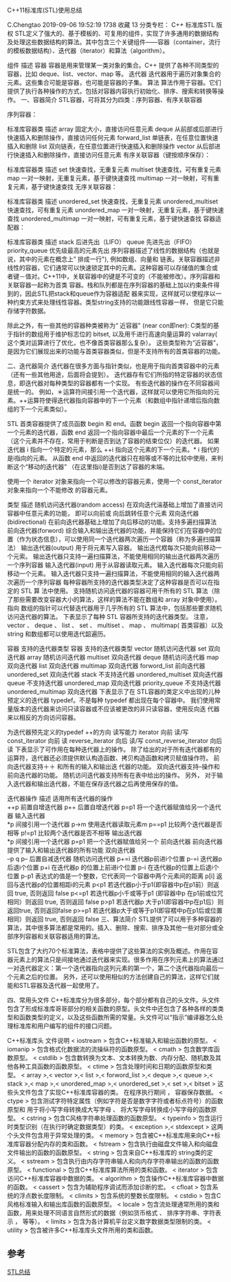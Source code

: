 C++11标准库(STL)使用总结

C.Chengtao 2019-09-06 19:52:19  1738  收藏 13
分类专栏： C++ 标准库STL
版权
STL定义了强大的、基于模板的、可复用的组件，实现了许多通用的数据结构及处理这些数据结构的算法。其中包含三个关键组件——容器（container，流行的模板数据结构）、迭代器（iterator）和算法（algorithm）。

组件	描述
容器	容器是用来管理某一类对象的集合。C++ 提供了各种不同类型的容器，比如 deque、list、vector、map 等。
迭代器	迭代器用于遍历对象集合的元素。这些集合可能是容器，也可能是容器的子集。
算法	算法作用于容器。它们提供了执行各种操作的方式，包括对容器内容执行初始化、排序、搜索和转换等操作。
一、容器简介
STL容器，可将其分为四类：序列容器、有序关联容器

序列容器：

标准库容器类	描述
array	固定大小，直接访问任意元素
deque	从前部或后部进行快速插入和删除操作，直接访问任何元素
forward_list	单链表，在任意位置快速插入和删除
list	双向链表，在任意位置进行快速插入和删除操作
vector	从后部进行快速插入和删除操作，直接访问任意元素
有序关联容器（键按顺序保存）：

标准库容器类	描述
set	快速查找，无重复元素
multiset	快速查找，可有重复元素
map	一对一映射，无重复元素，基于键快速查找
multimap	一对一映射，可有重复元素，基于键快速查找
无序关联容器：

标准库容器类	描述
unordered_set	快速查找，无重复元素
unordered_multiset	快速查找，可有重复元素
unordered_map	一对一映射，无重复元素，基于键快速查找
unordered_multimap	一对一映射，可有重复元素，基于键快速查找
容器适配器：

标准库容器类	描述
stack	后进先出（LIFO）
queue	先进先出（FIFO）
priority_queue	优先级最高的元素先出
序列容器描述了线性的数据结构（也就是说，其中的元素在概念上” 排成一行"), 例如数组、向量和 链表。关联容器描述非线性的容器，它们通常可以快速锁定其中的元素。这种容器可以存储值的集合或 者键－值对。C++11中，关联容器中的键是不可变的（不能被修改）。序列容器和关联容器一起称为首类 容器。栈和队列都是在序列容器的基础上加以约束条件得到的，因此STL把stack和queue作为容器适配 器来实现，这样就可以使程序以一种约束方式来处理线性容器。类型string支持的功能跟线性容器一样， 但是它只能存储字符数据。

除此之外，有一些其他的容器种类被称为“ 近容器" (near con即ner): C类型的基于指针的数组用于维护标志位的 bitset, 以及用千进行高速向量运算的 valarray( 这个类对运算进行了优化，也不像首类容器那么复杂）。 这些类型称为“近容器”，是因为它们展现出来的功能与首类容器类似，但是不支持所有的首类容器的功能。

二、迭代器简介
迭代器在很多方面与指针类似，也是用于指向首类容器中的元素（还有一些其他用途，后面将会提到）。 迭代器存有它们所指的特定容器的状态信息，即迭代器对每种类型的容器都有一个实现。 有些迭代器的操作在不同容器间是统一的。 例如，＊运算符间接引用一个迭代器，这样就可以使用它所指向的元素。++运算符使得迭代器指向容器中的下一个元素（和数组中指针递增后指向数组的下一个元素类似）。

STL 首类容器提供了成员函数 begin 和 end。函数 begin 返回一个指向容器中第一个元素的迭代器，函数 end 返回一个指向容器中最后一个元素的下一个元素（这个元素并不存在，常用于判断是否到达了容器的结束位仅）的迭代器。 如果迭代器 i 指向一个特定的元素，那么 ++i 指向这个元素的下一个元素。* i 指代的是i指向的元素。 从函数 end 中返回的迭代器只在相等或不等的比较中使用，来判断这个“移动的迭代器” （在这里指i)是否到达了容器的末端。

使用一个 iterator 对象来指向一个可以修改的容器元素，使用一个 const_iterator 对象来指向一个不能修改 的容器元素。

类型	描述
随机访问迭代器(random access)	在双向迭代湍基础上增加了直接访问容器中任意元素的功能， 即可以向前或 向后跳转任意个元素
双向迭代器(bidirectional)	在前向迭代器基础上增加了向后移动的功能。支持多遍扫描算法
前向迭代器(forword)	综合输入和输出迭代器的功能，并能保持它们在容器中的位置（作为状态信息），可以使用同一个迭代器两次遍历一个容器（称为多遍扫描算法）
输出迭代器(output)	用于将元素写入容器。 输出迭代楛每次只能向前移动一个元索。 输出迭代器只支持一遍扫描算法，不能使用相同的输出迭代器两次遍历一个序列容器
输入迭代器(input)	用于从容器读取元素。 输入迭代器每次只能向前移动一个元素。 输入迭代器只支持一遍扫描算法，不能使用相同的输入迭代器两次遍历一个序列容器
每种容器所支持的迭代器类型决定了这种容器是否可以在指定的 STL 算 法中使用。 支持随机访问迭代器的容器可用千所有的 STL 算法（除了那些需要改变容器大小的算法，这样的算法不能在数组和 array 对象中使用）。 指向 数组的指针可以代替迭代器用于几乎所有的 STL 算法中，包括那些要求随机访问迭代器的算法。 下表显示了每种 STL 容器所支持的迭代器类型。 注意， vector 、 deque 、 list 、 set 、 multiset 、 map 、 multimap( 首类容器）以及 string 和数组都可以使用迭代韶遍历。

容器	支持的迭代器类型	容器	支持的迭代器类型
vector	随机访问迭代器	set	双向迭代器
array	随机访问迭代器	multiset	双向迭代器
deque	随机访问迭代器	map	双向迭代器
list	双向迭代器	multimap	双向迭代器
forword_list	前向迭代器	unordered_set	双向迭代器
stack	不支持迭代器	unordered_multiset	双向迭代器
queue	不支持迭代器	unordered_map	双向迭代器
priority_queue	不支持迭代器	unordered_multimap	双向迭代器
下表显示了在 STL容器的类定义中出现的儿种预定义的迭代器 typedef。不是每种 typedef 都出现在每个容器中。 我们使用常量版本的迭代器来访问只读容器或不应该被更改的非只读容器，使用反向迭 代器来以相反的方向访问容器。

为迭代器预先定义的typedef	++的方向	读写能力
iterator	向前	读/写
const_iterator	向前	读
reverse_iterator	向后	读/写
const_reverse_iterator	向后	读
下表显示了可作用在每种迭代器上的操作。 除了给出的对于所有迭代器都有的运算符，迭代器还必须提供默认构造函数、拷贝构造函数和拷贝赋值操作符。 前向迭代器支持＋＋ 和所有的输入和输出迭 代器的功能。 双向迭代器支持–操作和前向迭代器的功能。 随机访问迭代器支持所有在表中给出的操作。 另外， 对于输入迭代器和输出迭代器，不能在保存迭代器之后再使用保存的值。

迭代器操作	描述
适用所有迭代器的操作	
++p	前置自增迭代器
p++	后置自增迭代器
p=p1	将一个迭代器赋值给另一个迭代器
输入迭代器	
*p	间接引用一个迭代器
p->m	使用迭代器读取元素m
p==p1	比较两个迭代器是否相等
p!=p1	比较两个迭代器是否不相等
输出迭代器	
*p	间接引用一个迭代器
p=p1	把一个迭代器赋值给另一个
前向迭代器	前向迭代器提供了输入和输出迭代器的所有功能
双向迭代器	
–p	q
p–	后置自减迭代器
随机访问迭代器	
p+=i	迭代器p前进i个位置
p-=i	迭代器p后退i个位置
p+i	在迭代器p 的位置上前进i个位置
p-i	在迭代器p的位置上后退i个位置
p-p1	表达式的值是一个整数，它代表同一个容器中两个元素间的距离
p[i]	返回与迭代器p的位置相距i的元素
p<p1	若迭代器p小于p1(即容器中p在p1前）则返回 true, 否则返回 false
p<=p1	若迭代器p小千或等于p1 (即容器中p 在p1前或位咒相同）则返回 true, 否则返回 false
p>p1	若迭代器p 大于p1(即容器中p在p1后）则返回true, 否则返回false
p>=p1	若迭代器p大于或等于p1(即容楛中p在p1后或位置相同）则返回 true, 否则返回 false
三、算法简介
STL提供了可以用于多种容器的算法，其中很多算法都是常用的。插入、删除、搜索、排序及其他一些对部分或全部序列容器和关联容器适用的算法。

STL包含了大约70个标准算法，表格中提供了这些算法的实例及概述。作用在容器元素上的算法只是间接地通过迭代器来实现。很多作用在序列元素上的算法通过一对迭代器定义：第一个迭代器指向这列元素的第一个，第二个迭代器指向最后一个元素之后的位置。 另外，还可以使用相似的方法创建自己的算法，这样它们就能和STL容器及迭代器一起使用了。

四、常用头文件
C++标准库分为很多部分，每个部分都有自己的头文件。头文件包含了形成标准库哥哥部分的相关函数的原型。头文件中还包含了各种各样的类类型和函数类型的定义，以及这些函数所需的常量。头文件可以“指示”编译器怎么处理标准库和用户编写的组件的接口问题。

C++标准库头	文件说明
< iostream >	包含C++标准输入和输出函数的原型。
< iomanip >	包含格式化数据流的流操纵符的函数原型。
< cmath >	包含数学库函数原型。
< cstdlib >	包含数转换为文本、文本转换为数、内存分配、随机数及其他各种工具函数的函数原型。
< ctime >	包含处理时间和日期的函数原型和类型。
< array >,< vector >,< list >,< forword_list >,< deque >,< queue >,< stack >,< map >,< unordered_map >,< unordered_set >,< set >,< bitset >	这些头文件包含了实现C++标准库容器的类。 在程序执行期间 ， 容器保存数据。
< ctype >	包含测试字符特定属性（例如字符是否是数字字符或者标点符号）的函数原型和 用于将小写字母转换成大写字母 、 将大写字母转换成小写字母的函数原型。
< cstring >	包含C风格字符串处理函数的函数原型。
< typeinfo >	包含运行时类型识别（在执行时确定数据类型）的类。
< exception >,< stdexcept >	这两个头文件包含用于异常处理的类。
< memory >	包含被C++标准库用来向C++标准库容器分配内存的类和函数。
< fstream >	包含执行由磁盘文件输入和向磁盘文件输出的函数的函数原型。
< string >	包含来自C++标准库的 string类的定义。
< sstream >	包含执行由内存字符串输人和向内存字符串输出的函数的函数原型。
< functional >	包含C++标准库算法所用的类和函数。
< iterator >	包含访问C++标准库容器中数据的类。
< algorithm >	包含操作C++标准库容器中数据的函数。
< cassert >	包含为辅助程序调试而添加诊断的宏。
< cfloat >	包含系统的浮点数长度限制。
< climits >	包含系统的整数长度限制。
< cstdio >	包含C风格标准输入和输出库函数的函数原型。
< locale >	包含流处理通常所用的类和函数，用来处理不同语言自然形式的数据（例如货币格式 、 排序字符串、字符表示 ， 等等）。
< limits >	包含为各计算机平台定义数字数据类型限制的类。
< utility >	包含被许多C++标准库头文件所用的类和函数。

## 参考

[STL总结](https://blog.csdn.net/weixin_41921520/article/details/100585664)